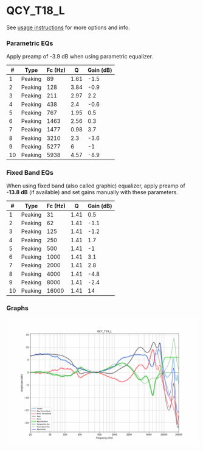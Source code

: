# QCY_T18_L
See [usage instructions](https://github.com/jaakkopasanen/AutoEq#usage) for more options and info.

### Parametric EQs
Apply preamp of -3.9 dB when using parametric equalizer.

|   # | Type    |   Fc (Hz) |    Q |   Gain (dB) |
|-----|---------|-----------|------|-------------|
|   1 | Peaking |        89 | 1.61 |        -1.5 |
|   2 | Peaking |       128 | 3.84 |        -0.9 |
|   3 | Peaking |       211 | 2.97 |         2.2 |
|   4 | Peaking |       438 | 2.4  |        -0.6 |
|   5 | Peaking |       767 | 1.95 |         0.5 |
|   6 | Peaking |      1463 | 2.56 |         0.3 |
|   7 | Peaking |      1477 | 0.98 |         3.7 |
|   8 | Peaking |      3210 | 2.3  |        -3.6 |
|   9 | Peaking |      5277 | 6    |        -1   |
|  10 | Peaking |      5938 | 4.57 |        -8.9 |

### Fixed Band EQs
When using fixed band (also called graphic) equalizer, apply preamp of **-13.8 dB** (if available) and set gains manually with these parameters.

|   # | Type    |   Fc (Hz) |    Q |   Gain (dB) |
|-----|---------|-----------|------|-------------|
|   1 | Peaking |        31 | 1.41 |         0.5 |
|   2 | Peaking |        62 | 1.41 |        -1.1 |
|   3 | Peaking |       125 | 1.41 |        -1.2 |
|   4 | Peaking |       250 | 1.41 |         1.7 |
|   5 | Peaking |       500 | 1.41 |        -1   |
|   6 | Peaking |      1000 | 1.41 |         3.1 |
|   7 | Peaking |      2000 | 1.41 |         2.8 |
|   8 | Peaking |      4000 | 1.41 |        -4.8 |
|   9 | Peaking |      8000 | 1.41 |        -2.4 |
|  10 | Peaking |     16000 | 1.41 |        14   |

### Graphs
![](./QCY_T18_L.png)
